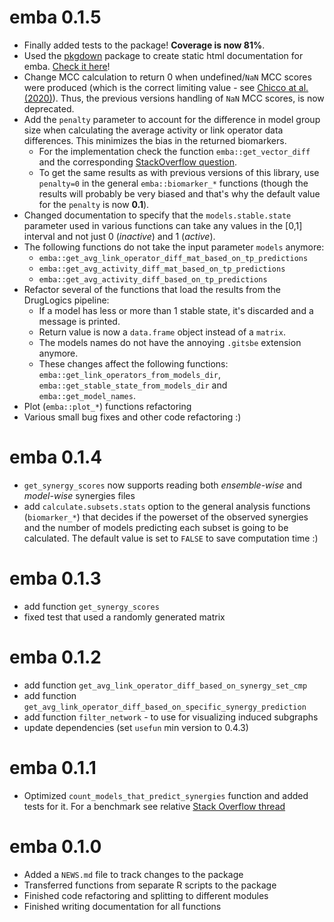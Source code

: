 # emba 0.1.5

- Finally added tests to the package! **Coverage is now 81%**.
- Used the [pkgdown](https://github.com/r-lib/pkgdown/) package to create static html documentation for emba. [Check it here](https://bblodfon.github.io/emba/index.html)!
- Change MCC calculation to return 0 when undefined/`NaN` MCC scores were produced (which is the correct limiting value - see [Chicco at al. (2020)](https://doi.org/10.1186/s12864-019-6413-7)). Thus, the previous versions handling of `NaN` MCC scores, is now deprecated.
- Add the `penalty` parameter to account for the difference in model group size when calculating the average activity or link operator data differences. This minimizes the bias in the returned biomarkers.
    - For the implementation check the function `emba::get_vector_diff` and the corresponding [StackOverflow question](https://math.stackexchange.com/questions/3547139/formula-for-weighted-average-difference).
    - To get the same results as with previous versions of this library, use `penalty=0` in the general `emba::biomarker_*` functions (though the results will probably be very biased and that's why the default value for the `penalty` is now **0.1**).
- Changed documentation to specify that the `models.stable.state` parameter used in various functions can take any values in the [0,1] interval and not just 0 (*inactive*) and 1 (*active*).
- The following functions do not take the input parameter `models` anymore:
  - `emba::get_avg_link_operator_diff_mat_based_on_tp_predictions`
  - `emba::get_avg_activity_diff_mat_based_on_tp_predictions`
  - `emba::get_avg_activity_diff_based_on_tp_predictions`
- Refactor several of the functions that load the results from the DrugLogics pipeline:
  - If a model has less or more than 1 stable state, it's discarded and a message is printed.
  - Return value is now a `data.frame` object instead of a `matrix`.
  - The models names do not have the annoying `.gitsbe` extension anymore.
  - These changes affect the following functions: `emba::get_link_operators_from_models_dir`, `emba::get_stable_state_from_models_dir` and `emba::get_model_names`.
- Plot (`emba::plot_*`) functions refactoring
- Various small bug fixes and other code refactoring :)

# emba 0.1.4

- `get_synergy_scores` now supports reading both *ensemble-wise* and *model-wise* synergies files
- add `calculate.subsets.stats` option to the general analysis functions (`biomarker_*`) that decides if the powerset of the observed synergies and the number of models predicting each subset is going to be calculated. 
The default value is set to `FALSE` to save computation time :)

# emba 0.1.3

- add function `get_synergy_scores`
- fixed test that used a randomly generated matrix

# emba 0.1.2

- add function `get_avg_link_operator_diff_based_on_synergy_set_cmp`
- add function `get_avg_link_operator_diff_based_on_specific_synergy_prediction`
- add function `filter_network` - to use for visualizing induced subgraphs
- update dependencies (set `usefun` min version to 0.4.3)

# emba 0.1.1

- Optimized `count_models_that_predict_synergies` function and added tests for it. For a benchmark see
relative [Stack Overflow thread](https://stackoverflow.com/questions/58380043/optimize-r-code-for-row-operations-on-ternary-data-frame)

# emba 0.1.0

- Added a `NEWS.md` file to track changes to the package
- Transferred functions from separate R scripts to the package
- Finished code refactoring and splitting to different modules
- Finished writing documentation for all functions
